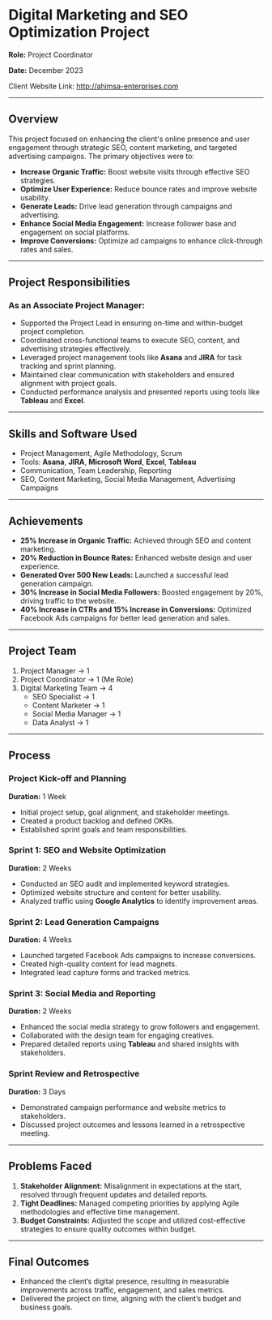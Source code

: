 # Digital Marketing and SEO Optimization Project  
**Role:** Project Coordinator

**Date:** December 2023  

Client Website Link: http://ahimsa-enterprises.com

---

## Overview  
This project focused on enhancing the client's online presence and user engagement through strategic SEO, content marketing, and targeted advertising campaigns. The primary objectives were to:  
- **Increase Organic Traffic:** Boost website visits through effective SEO strategies.  
- **Optimize User Experience:** Reduce bounce rates and improve website usability.  
- **Generate Leads:** Drive lead generation through campaigns and advertising.  
- **Enhance Social Media Engagement:** Increase follower base and engagement on social platforms.  
- **Improve Conversions:** Optimize ad campaigns to enhance click-through rates and sales.  

---

## Project Responsibilities  

### As an Associate Project Manager:  
- Supported the Project Lead in ensuring on-time and within-budget project completion.  
- Coordinated cross-functional teams to execute SEO, content, and advertising strategies effectively.  
- Leveraged project management tools like **Asana** and **JIRA** for task tracking and sprint planning.  
- Maintained clear communication with stakeholders and ensured alignment with project goals.  
- Conducted performance analysis and presented reports using tools like **Tableau** and **Excel**.  

---

## Skills and Software Used  
- Project Management, Agile Methodology, Scrum  
- Tools: **Asana**, **JIRA**, **Microsoft Word**, **Excel**, **Tableau**  
- Communication, Team Leadership, Reporting  
- SEO, Content Marketing, Social Media Management, Advertising Campaigns  

---

## Achievements  
- **25% Increase in Organic Traffic:** Achieved through SEO and content marketing.  
- **20% Reduction in Bounce Rates:** Enhanced website design and user experience.  
- **Generated Over 500 New Leads:** Launched a successful lead generation campaign.  
- **30% Increase in Social Media Followers:** Boosted engagement by 20%, driving traffic to the website.  
- **40% Increase in CTRs and 15% Increase in Conversions:** Optimized Facebook Ads campaigns for better lead generation and sales.  

---

## Project Team  
1. Project Manager → 1  
2. Project Coordinator → 1 (Me Role)  
3. Digital Marketing Team → 4  
   - SEO Specialist → 1  
   - Content Marketer → 1  
   - Social Media Manager → 1  
   - Data Analyst → 1  

---

## Process  

### Project Kick-off and Planning  
**Duration:** 1 Week  
- Initial project setup, goal alignment, and stakeholder meetings.  
- Created a product backlog and defined OKRs.  
- Established sprint goals and team responsibilities.  

### Sprint 1: SEO and Website Optimization  
**Duration:** 2 Weeks  
- Conducted an SEO audit and implemented keyword strategies.  
- Optimized website structure and content for better usability.  
- Analyzed traffic using **Google Analytics** to identify improvement areas.  

### Sprint 2: Lead Generation Campaigns  
**Duration:** 4 Weeks  
- Launched targeted Facebook Ads campaigns to increase conversions.  
- Created high-quality content for lead magnets.  
- Integrated lead capture forms and tracked metrics.  

### Sprint 3: Social Media and Reporting  
**Duration:** 2 Weeks  
- Enhanced the social media strategy to grow followers and engagement.  
- Collaborated with the design team for engaging creatives.  
- Prepared detailed reports using **Tableau** and shared insights with stakeholders.  

### Sprint Review and Retrospective  
**Duration:** 3 Days  
- Demonstrated campaign performance and website metrics to stakeholders.  
- Discussed project outcomes and lessons learned in a retrospective meeting.  

---

## Problems Faced  

1. **Stakeholder Alignment:** Misalignment in expectations at the start, resolved through frequent updates and detailed reports.  
2. **Tight Deadlines:** Managed competing priorities by applying Agile methodologies and effective time management.  
3. **Budget Constraints:** Adjusted the scope and utilized cost-effective strategies to ensure quality outcomes within budget.  

---

## Final Outcomes  
- Enhanced the client’s digital presence, resulting in measurable improvements across traffic, engagement, and sales metrics.  
- Delivered the project on time, aligning with the client’s budget and business goals.  
